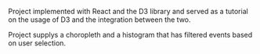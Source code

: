 Project implemented with React and the D3 library and served as a tutorial on the usage of D3 and the integration between the two.

Project supplys a choropleth and a histogram that has filtered events based on user selection.